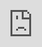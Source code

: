```yaml
---
layout: post
title: "샤이니의 컴백 리얼리티 프로그램인 tvN '샤이니 주식회사'의 첫 번째 티저를 보세요."
author: "Kpop News"
thumbnail: "https://www.allkpop.com/upload/2021/02/content/042032/thumb/1612488778_beansss.jpg"
tags: 
---
```




<div class="video_wrapper" style="padding-top: 56.25%;">
    <iframe id="player" class="main_video" src="https://www.youtube.com/embed/RGXyg2TmUGM" width="100%" height="100%" frameborder="0" allowfullscreen="" style="display: block !important; position: absolute; top: 0px; left: 0px; width: 100%; height: 100%;"></iframe>
</div>


샤이니가 돌아왔다!

거의 3년 만의 기념비적인 컴백에 비추어, 샤이니 소년들은 자신들의 컴백 리얼리티 시리즈인 `샤이니 주식회사`를 위해 tvN과 제휴할 것이다. 이 시리즈에서 샤이니 멤버들은 각기 다른 엔터테인먼트 영역으로 모험을 떠나 때로는 독특하고 때로는 기괴한 임무를 맡게 될 것이다. 팬들은 최고의 K-Pop 아이돌이라는 신분을 벗어나 새로운 도전에 직면한 개인으로서 샤이니의 멤버들을 볼 수 있을 것이다.

위의 tvN `샤이니 주식회사` 첫 번째 티저를 보세요! 이 시리즈는 2월 24일 오후 11시 50분 KST 첫 방송을 앞두고 있습니다!